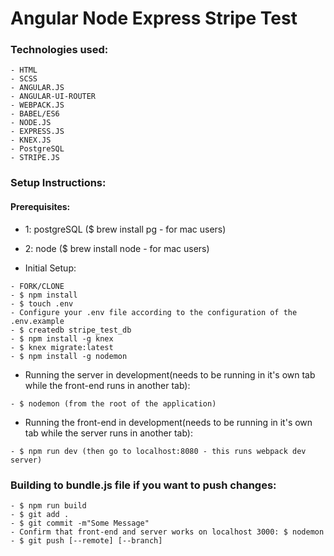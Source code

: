 # Angular Node Express Stripe Test

### Technologies used:

```
- HTML
- SCSS
- ANGULAR.JS
- ANGULAR-UI-ROUTER
- WEBPACK.JS
- BABEL/ES6
- NODE.JS
- EXPRESS.JS
- KNEX.JS
- PostgreSQL
- STRIPE.JS
```

### Setup Instructions:

#### Prerequisites:
- 1: postgreSQL ($ brew install pg - for mac users)
- 2: node ($ brew install node - for mac users)

- Initial Setup:

```
- FORK/CLONE
- $ npm install
- $ touch .env
- Configure your .env file according to the configuration of the .env.example
- $ createdb stripe_test_db
- $ npm install -g knex
- $ knex migrate:latest
- $ npm install -g nodemon
```

- Running the server in development(needs to be running in it's own tab while the front-end runs in another tab):

```
- $ nodemon (from the root of the application)
```

- Running the front-end in development(needs to be running in it's own tab while the server runs in another tab):

```
- $ npm run dev (then go to localhost:8080 - this runs webpack dev server)
```

### Building to bundle.js file if you want to push changes:

```
- $ npm run build
- $ git add .
- $ git commit -m"Some Message"
- Confirm that front-end and server works on localhost 3000: $ nodemon
- $ git push [--remote] [--branch]
```
